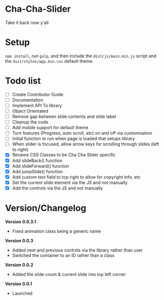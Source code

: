 # Cha-Cha-Slider
Take it back now y'all


# Setup
`npm install`, run `gulp`, and then include the `dist/js/main.min.js` script and the `dist/styles/app.min.css` default theme.


# Todo list
 - [ ] Create Contributor Guide
 - [ ] Documentation
 - [ ] Implement API To library
 - [ ] Object Orientated
 - [ ] Remove gap between slide contents and slide label
 - [ ] Cleanup the code
 - [ ] Add mobile support for default theme
 - [ ] Turn features (Progress, auto scroll, etc) on and off via customisation
 - [ ] Initial function to run when page is loaded that setups library
 - [ ] When slider is focused, allow arrow keys for scrolling through slides (left to right)
 - [x] Rename CSS Classes to be Cha Cha Slider specific
 - [x] Add slideBack() function
 - [x] Add slideForward() function
 - [x] Add jumpSlide() function
 - [x] Add custom text field to top right to allow for copyright info, etc
 - [x] Set the current slide element via the JS and not manually
 - [x] Add the controls via the JS and not manually

# Version/Changelog

**__Version 0.0.3.1__**
- Fixed animation class being a generic name

**__Version 0.0.3__**
- Added next and previous controls via the library rather than user
- Switched the container to an ID rather than a class

**__Version 0.0.2__**
- Added the slide count & current slide into top left corner

**__Version 0.0.1__**
- Launched

